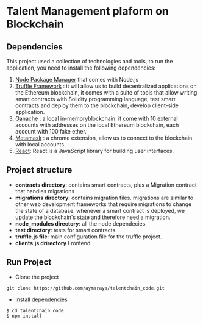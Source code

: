 # Talent Management plaform on Blockchain

## Dependencies
This project used a collection of technologies and tools, to run the application, you need to install the following dependencies:

1. [Node Package Manager](https://nodejs.org/en/) that comes with Node.js
2. [Truffle Framework](https://www.trufflesuite.com/) : it will allow us to build decentralized applications on the Ethereum blockchain, it comes with a suite of tools that allow writing smart contracts with Solidity programming language, test smart contracts and deploy them to the blockchain, develop client-side application.
3. [Ganache](http://truffleframework.com/ganache) : a local in-memoryblockchain. it come with 10 external accounts with addresses on the local Ethereum blockchain, each account with 100 fake ether.
4. [Metamask](https://chrome.google.com/webstore/detail/metamask/nkbihfbeogaeaoehlefnkodbefgpgknn?hl=en) : a chrome extension, allow us to connect to the blockchain with local accounts.
5. [React](https://reactjs.org/docs/getting-started.html): React is a JavaScript library for building user interfaces.


## Project structure

* **contracts directory**: contains smart contracts, plus a Migration contract that handles migrations 
* **migrations directory**: contains migration files. migrations are similar to other web development frameworks that require migrations to change the state of a database. whenever a smart contract is deployed, we update the blockchain's state and therefore need a migration.
* **node_modules directory**: all the node dependecies.
* **test directory**: tests for smart contracts
* **truffle.js file**: main configuration file for the truffle project.
* **clients.js drirectory** Frontend

## Run Project
 * Clone the project
 ```
 git clone https://github.com/aymaraya/talentchain_code.git
 ```
 * Install dependencies
  ```
  $ cd talentchain_code
  $ npm install
  ```
